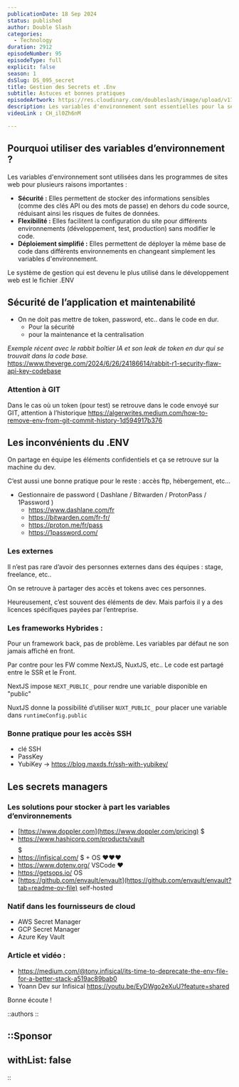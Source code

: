 ```yaml
---
publicationDate: 18 Sep 2024
status: published
author: Double Slash
categories:
  - Technology
duration: 2912
episodeNumber: 95
episodeType: full
explicit: false
season: 1
dsSlug: DS_095_secret
title: Gestion des Secrets et .Env
subtitle: Astuces et bonnes pratiques
episodeArtwork: https://res.cloudinary.com/doubleslash/image/upload/v1726588579/episode/ART_95_dwvg6v.png
description: Les variables d'environnement sont essentielles pour la sécurité et la flexibilité des applications web. Bien que le fichier .ENV soit couramment utilisé, il présente des risques de partage d'informations sensibles. Des solutions alternatives comme les gestionnaires de mots de passe et les "secrets managers" offrent une meilleure sécurité pour le stockage et le partage d'informations confidentielles, particulièrement dans les environnements de développement collaboratifs et les déploiements cloud.
videoLink : CH_il0Zh6nM

---
```

## Pourquoi utiliser des variables d’environnement ?

Les variables d'environnement sont utilisées dans les programmes de sites web pour plusieurs raisons importantes :

- **Sécurité :** Elles permettent de stocker des informations sensibles (comme des clés API ou des mots de passe) en dehors du code source, réduisant ainsi les risques de fuites de données.
- **Flexibilité :** Elles facilitent la configuration du site pour différents environnements (développement, test, production) sans modifier le code.
- **Déploiement simplifié :** Elles permettent de déployer la même base de code dans différents environnements en changeant simplement les variables d'environnement.

Le système de gestion qui est devenu le plus utilisé dans le développement web est le fichier .ENV

## Sécurité de l’application et maintenabilité

- On ne doit pas mettre de token, password, etc.. dans le code en dur.
    - Pour la sécurité
    - pour la maintenance et la centralisation

*Exemple récent avec le rabbit boîtier IA et son leak de token en dur qui se trouvait dans la code base.* https://www.theverge.com/2024/6/26/24186614/rabbit-r1-security-flaw-api-key-codebase

### Attention à GIT

Dans le cas où un token (pour test) se retrouve dans le code envoyé sur GIT, attention à l’historique https://algerwrites.medium.com/how-to-remove-env-from-git-commit-history-1d594917b376

## Les inconvénients du .ENV

On partage en équipe les éléments confidentiels et ça se retrouve sur la machine du dev.

C’est aussi une bonne pratique pour le reste : accès ftp, hébergement, etc…

- Gestionnaire de password ( Dashlane / Bitwarden / ProtonPass / 1Password )
    - https://www.dashlane.com/fr
    - https://bitwarden.com/fr-fr/
    - https://proton.me/fr/pass
    - https://1password.com/

### Les externes

Il n’est pas rare d’avoir des personnes externes dans des équipes : stage, freelance, etc..

On se retrouve à partager des accès et tokens avec ces personnes.

Heureusement, c’est souvent des éléments de dev. Mais parfois il y a des licences spécifiques payées par l’entreprise.

### Les frameworks Hybrides :

Pour un framework back, pas de problème. Les variables par défaut ne son jamais affiché en front.

Par contre pour les FW comme NextJS, NuxtJS, etc.. Le code est partagé entre le SSR et le Front.

NextJS impose `NEXT_PUBLIC_` pour rendre une variable disponible en "public"

NuxtJS donne la possibilité d’utiliser `NUXT_PUBLIC_` pour placer une variable dans `runtimeConfig.public`

### Bonne pratique pour les accès SSH

- clé SSH
- PassKey
- YubiKey → https://blog.maxds.fr/ssh-with-yubikey/


## Les secrets managers

### Les solutions pour stocker à part les variables d’environnements

- [https://www.doppler.com](https://www.doppler.com/pricing) $
- https://www.hashicorp.com/products/vault $$$$$
- https://infisical.com/ $ + OS ❤️❤️❤️
- https://www.dotenv.org/ VSCode  ❤️
- https://getsops.io/ OS
- [https://github.com/envault/envault](https://github.com/envault/envault?tab=readme-ov-file) self-hosted

### Natif dans les fournisseurs de cloud

- AWS Secret Manager
- GCP Secret Manager
- Azure Key Vault

### Article et vidéo  :

- https://medium.com/@tony.infisical/its-time-to-deprecate-the-env-file-for-a-better-stack-a519ac89bab0
- Yoann Dev sur Infisical https://youtu.be/EyDWgo2eXuU?feature=shared

Bonne écoute !

::authors
::

::Sponsor
---
withList: false
---
::
